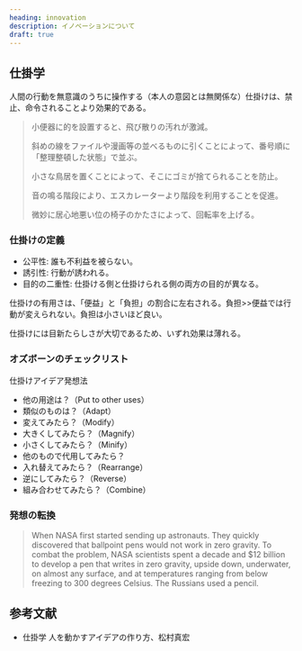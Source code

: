 ```yaml
---
heading: innovation
description: イノベーションについて
draft: true
---
```


## 仕掛学

人間の行動を無意識のうちに操作する（本人の意図とは無関係な）仕掛けは、禁止、命令されることより効果的である。

> 小便器に的を設置すると、飛び散りの汚れが激減。
>
> 斜めの線をファイルや漫画等の並べるものに引くことによって、番号順に「整理整頓した状態」で並ぶ。
>
> 小さな鳥居を置くことによって、そこにゴミが捨てられることを防止。
>
> 音の鳴る階段により、エスカレーターより階段を利用することを促進。
>
> 微妙に居心地悪い位の椅子のかたさによって、回転率を上げる。

### 仕掛けの定義

- 公平性: 誰も不利益を被らない。
- 誘引性: 行動が誘われる。
- 目的の二重性: 仕掛ける側と仕掛けられる側の両方の目的が異なる。

仕掛けの有用さは、「便益」と「負担」の割合に左右される。負担>>便益では行動が変えられない。負担は小さいほど良い。

仕掛けには目新たらしさが大切であるため、いずれ効果は薄れる。

### オズボーンのチェックリスト

仕掛けアイデア発想法

- 他の用途は？（Put to other uses）
- 類似のものは？（Adapt）
- 変えてみたら？（Modify）
- 大きくしてみたら？（Magnify）
- 小さくしてみたら？（Minify）
- 他のもので代用してみたら？
- 入れ替えてみたら？（Rearrange）
- 逆にしてみたら？（Reverse）
- 組み合わせてみたら？（Combine）

### 発想の転換

> When NASA first started sending up astronauts. They quickly discovered that ballpoint pens would not work in zero gravity. To combat the problem, NASA scientists spent a decade and $12 billion to develop a pen that writes in zero gravity, upside down, underwater, on almost any surface, and at temperatures ranging from below freezing to 300 degrees Celsius.
> The Russians used a pencil.

## 参考文献

- 仕掛学 人を動かすアイデアの作り方、松村真宏
